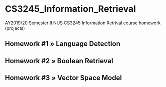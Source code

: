 # CS3245_Information_Retrieval
AY2019/20 Semester II NUS CS3245 Information Retrival course homework (projects)

## Homework #1 » Language Detection

## Homework #2 » Boolean Retrieval

## Homework #3 » Vector Space Model
